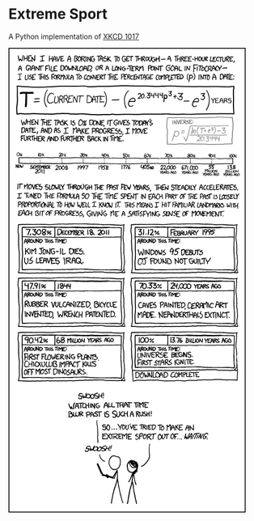 # Extreme Sport

A Python implementation of [XKCD 1017](https://xkcd.com/1017/)

![Backward in time](backward_in_time.png "Backward in time")
